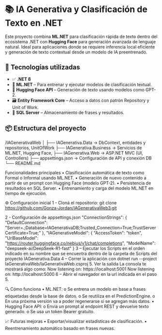 # 📚 IA Generativa y Clasificación de Texto en .NET

Este proyecto combina **ML.NET** para clasificación rápida de texto dentro del ecosistema .NET con **Hugging Face** para generación avanzada de lenguaje natural. Ideal para aplicaciones donde se requiere inferencia local eficiente y generación de texto contextual desde un modelo de IA preentrenado.


## 🚀 Tecnologías utilizadas

- ✅ **.NET 8**
- 🧠 **ML.NET** – Para entrenar y ejecutar modelos de clasificación textual.
- 🤖 **Hugging Face API** – Generación de texto usando modelos como GPT-2.
- 🗃️ **Entity Framework Core** – Acceso a datos con patrón Repository y Unit of Work.
- 💾 **SQL Server** – Almacenamiento de frases y resultados.


## 📦 Estructura del proyecto
/IAGenerativaWeb
│
├── IAGenerativa.Data           -> DbContext, entidades y repositorios, UnitOfWork
├── IAGenerativa.Business       -> Servicios de ML.NET, Hugging Face, 
├── IAGenerativa.Web            -> ASP.NET MVC (UI, Controllers)
├── appsettings.json            -> Configuración de API y conexión DB
└── README.md


Funcionalidades principales
•	Clasificación automática de texto como Formal o Informal usando ML.NET.
•	Generación de nuevo contenido a partir de un prompt con Hugging Face (modelo GPT-2).
•	Persistencia de resultados en SQL Server.
•	Entrenamiento y carga del modelo ML.NET en tiempo de ejecución.


⚙️ Configuración inicial
1 - Cloná el repositorio:
git clone https://github.com/Gonza-Jordan/IAGenerativaWeb3.git

2 - Configuración de appsettings.json
  "ConnectionStrings": {
    "DefaultConnection": "Server=.;Database=IAGenerativaDB;Trusted_Connection=True;TrustServerCertificate=True;"
  },
  "IAGenerativeModel": {
    "AccessToken": "token",
    "UrlBaseModel": "https://router.huggingface.co/nebius/v1/chat/completions",
    "ModelName": "deepseek-ai/DeepSeek-R1-fast"
  }
3 – Ejecutar los Scripts en el orden indicado en su nombre que se encuentra dentro de la carpeta de Scripts del proyecto IAGenerativa.Data
4 – Correr la aplicación con dotnet run --project IaGenerativaWeb/IaGenerativaWeb.csproj
5. Ver la salida
La consola te mostrará algo como:
Now listening on: https://localhost:5001
Now listening on: http://localhost:5000
6 – Abrir el navegador en la url indicada en el paso 5.


🔍 Cómo funciona
•	ML.NET:
o	Se entrena un modelo en base a frases etiquetadas desde la base de datos.
o	Se reutiliza en el PredictionEngine.
o	En una próxima versión va a poder regenerarse si se agregan más datos.
•	Hugging Face API:
o	Envia un prompt al endpoint REST y devuelve texto generado.
o	Se usa un token Bearer gratuito.

📈 Futuras mejoras
•	Exportar/visualizar estadísticas de clasificación.
•	Reentrenamiento automático basado en frases nuevas.


